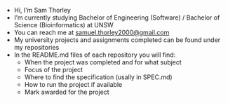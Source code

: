 - Hi, I’m Sam Thorley
- I’m currently studying Bachelor of Engineering (Software) / Bachelor of Science (Bioinformatics) at UNSW
- You can reach me at samuel.thorley2000@gmail.com
- My university projects and assignments completed can be found under my repositories
- In the README.md files of each repository you will find:
  - When the project was completed and for what subject
  - Focus of the project
  - Where to find the specification (usally in SPEC.md)
  - How to run the project if available
  - Mark awarded for the project

<!---
samman375/samman375 is a ✨ special ✨ repository because its `README.md` (this file) appears on your GitHub profile.
You can click the Preview link to take a look at your changes.
--->
